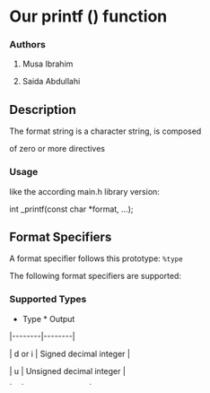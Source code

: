 # Our printf () function



### Authors

1. Musa Ibrahim

2. Saida Abdullahi



## Description



The format string is a character string, is composed

of zero or more directives



### Usage

like the according main.h library version:



int _printf(const char *format, ...);





## Format Specifiers



A format specifier follows this prototype: `%type`

The following format specifiers are supported:



### Supported Types



* Type   * Output 

|--------|--------|

| d or i | Signed decimal integer |

| u      | Unsigned decimal integer	|

| b      | Unsigned binary |

| o      | Unsigned octal |

| x      | Unsigned hexadecimal integer (lowercase) |

| X      | Unsigned hexadecimal integer (uppercase) |

| c      | Single character |

| s      | String of characters |

| p      | Pointer address |

| %      | A % followed by another % character will write a single % |



### Value Return 

Upon successful return, all functions return the number of characters written, _excluding_ the terminating null character used to end the string. If any error is encountered, `-1` is returned.



## Examples

```c

#include "main.h"



int main()

{

	_printf("Hello world, I'm a %s", "Bello");

	return (0);

}

```

`Hello world, I'm a Bello`



```c

#include "main.h"



int main()

{

	_printf("%S\n", "Best\nSchool!");

	return (0);

}

```

`Best\x0ASchool!`



```c

int _printf(const char *restrict format, ...);

```
